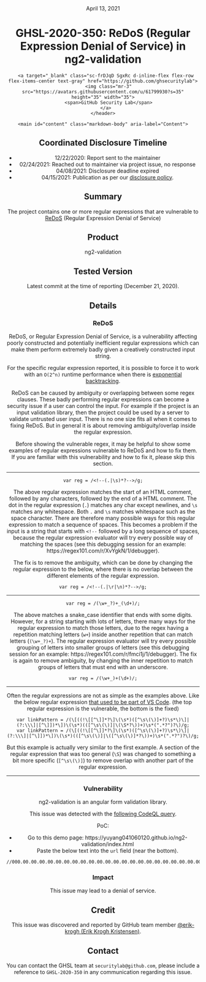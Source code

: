 <header class="post-header d-block mb-6">
      <div class="date text-mono f5 my-3">April 13, 2021</div>
      <h1 class="my-2 h00-mktg lh-condensed">GHSL-2020-350: ReDoS (Regular Expression Denial of Service) in ng2-validation</h1>

      
      
      
      
      

      

      <a target="_blank" class="sc-frDJqD SgxRc d-inline-flex flex-row flex-items-center text-gray" href="https://github.com/ghsecuritylab">
        <img class="mr-3" src="https://avatars.githubusercontent.com/u/61799930?s=35" height="35" width="35">
        <span>GitHub Security Lab</span>
      </a>
    </header>

    <main id="content" class="markdown-body" aria-label="Content">
      
<h2 id="coordinated-disclosure-timeline">Coordinated Disclosure Timeline</h2>

<ul>
  <li>12/22/2020: Report sent to the maintainer</li>
  <li>02/24/2021: Reached out to maintainer via project issue, no response</li>
  <li>04/08/2021: Disclosure deadline expired</li>
  <li>04/15/2021: Publication as per our <a href="https://securitylab.github.com/advisories/#policy">disclosure policy</a>.</li>
</ul>

<h2 id="summary">Summary</h2>

<p>The project contains one or more regular expressions that are vulnerable to <a href="https://en.wikipedia.org/wiki/ReDoS">ReDoS</a> (Regular Expression Denial of Service)</p>

<h2 id="product">Product</h2>

<p>ng2-validation</p>

<h2 id="tested-version">Tested Version</h2>

<p>Latest commit at the time of reporting (December 21, 2020).</p>

<h2 id="details">Details</h2>

<h3 id="redos">ReDoS</h3>

<p>ReDoS, or Regular Expression Denial of Service, is a vulnerability affecting poorly constructed and potentially inefficient regular expressions which can make them perform extremely badly given a creatively constructed input string.</p>

<p>For the specific regular expression reported, it is possible to force it to work with an <code class="language-plaintext highlighter-rouge">O(2^n)</code> runtime performance when there is <a href="http://en.wikipedia.org/wiki/ReDoS#Exponential_backtracking">exponential backtracking</a>.</p>

<p>ReDoS can be caused by ambiguity or overlapping between some regex clauses. These badly performing regular expressions can become a security issue if a user can control the input. For example if the project is an input validation library, then the project could be used by a server to validate untrusted user input. There is no one size fits all when it comes to fixing ReDoS. But in general it is about removing ambiguity/overlap inside the regular expression.</p>

<p>Before showing the vulnerable regex, it may be helpful to show some examples of regular expressions vulnerable to ReDoS and how to fix them. If you are familiar with this vulnerability and how to fix it, please skip this section.</p>

<hr />

<pre><code class="language-JavaScript">var reg = /&lt;!--(.|\s)*?--&gt;/g;
</code></pre>

<p>The above regular expression matches the start of an HTML comment, followed by any characters, followed by the end of a HTML comment.
The dot in the regular expression (<code class="language-plaintext highlighter-rouge">.</code>) matches any char except newlines, and <code class="language-plaintext highlighter-rouge">\s</code> matches any whitespace.
Both <code class="language-plaintext highlighter-rouge">.</code> and <code class="language-plaintext highlighter-rouge">\s</code> matches whitespace such as the space character.
There are therefore many possible ways for this regular expression to match a sequence of spaces.
This becomes a problem if the input is a string that starts with <code class="language-plaintext highlighter-rouge">&lt;!--</code> followed by a long sequence of spaces, because the regular expression evaluator will try every possible way of matching the spaces 
(see this debugging session for an example: https://regex101.com/r/XvYgkN/1/debugger).</p>

<p>The fix is to remove the ambiguity, which can be done by changing the regular expression to the below, where there is no overlap between the different elements of the regular expression.</p>

<pre><code class="language-JavaScript">var reg = /&lt;!--(.|\r|\n)*?--&gt;/g;
</code></pre>

<hr />

<pre><code class="language-JavaScript">var reg = /(\w+_?)+_(\d+)/;
</code></pre>

<p>The above matches a snake_case identifier that ends with some digits.
However, for a string starting with lots of letters, there many ways for the regular expression to match those letters, due to the regex having a repetition matching letters (<code class="language-plaintext highlighter-rouge">w+</code>) inside another repetition that can match letters (<code class="language-plaintext highlighter-rouge">(\w+_?)+</code>).
The regular expression evaluator will try every possible grouping of letters into smaller groups of letters (see this debugging session for an example: https://regex101.com/r/fmci1j/1/debugger).
The fix is again to remove ambiguity, by changing the inner repetition to match groups of letters that must end with an underscore.</p>

<pre><code class="language-JavaScript">var reg = /(\w+_)+(\d+)/;
</code></pre>

<hr />

<p>Often the regular expressions are not as simple as the examples above.
Like the below regular expression <a href="https://github.com/microsoft/vscode/pull/109964/files">that used to be part of VS Code</a>.
(the top regular expression is the vulnerable, the bottom is the fixed)</p>

<pre><code class="language-JavaScript">var linkPattern = /(\[((!\[[^\]]*?\]\(\s*)([^\s\(\)]+?)\s*\)\]|(?:\\\]|[^\]])*\])\(\s*)(([^\s\(\)]|\(\S*?\))+)\s*(".*?")?\)/g;
var linkPattern = /(\[((!\[[^\]]*?\]\(\s*)([^\s\(\)]+?)\s*\)\]|(?:\\\]|[^\]])*\])\(\s*)(([^\s\(\)]|\([^\s\(\)]*?\))+)\s*(".*?")?\)/g;
</code></pre>

<p>But this example is actually very similar to the first example.
A section of the regular expression that was too general (<code class="language-plaintext highlighter-rouge">\S</code>) was changed to something a bit more specific (<code class="language-plaintext highlighter-rouge">[^\s\(\)]</code>) to remove overlap with another part of the regular expression.</p>

<hr />

<h3 id="vulnerability">Vulnerability</h3>

<p>ng2-validation is an angular form validation library.</p>

<p>This issue was detected with the <a href="https://lgtm.com/query/4008087705657637136/">following CodeQL query</a>.</p>

<p>PoC:</p>

<ul>
  <li>Go to this demo page: https://yuyang041060120.github.io/ng2-validation/index.html</li>
  <li>Paste the below text into the <code class="language-plaintext highlighter-rouge">url</code> field (near the bottom).</li>
</ul>

<pre><code class="language-Text">//000.00.00.00.00.00.00.00.00.00.00.00.00.00.00.00.00.00.00.00.00.00.00.00.00.00.00.00.00.00.00.00.00.00.00.00.00.00.00.00.00.00.
</code></pre>

<h3 id="impact">Impact</h3>

<p>This issue may lead to a denial of service.</p>

<h2 id="credit">Credit</h2>

<p>This issue was discovered and reported by GitHub team member <a href="https://github.com/erik-krogh">@erik-krogh (Erik Krogh Kristensen)</a>.</p>

<h2 id="contact">Contact</h2>

<p>You can contact the GHSL team at <code class="language-plaintext highlighter-rouge">securitylab@github.com</code>, please include a reference to <code class="language-plaintext highlighter-rouge">GHSL-2020-350</code> in any communication regarding this issue.</p>


    
